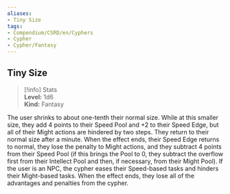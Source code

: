 ```yaml
---
aliases:
- Tiny Size
tags:
- Compendium/CSRD/en/Cyphers
- Cypher
- Cypher/Fantasy
---
```


  
## Tiny Size  
>[!info] Stats  
> **Level:** 1d6  
> **Kind:** Fantasy
  
The user shrinks to about one-tenth their normal size. While at this smaller size, they add 4 points to their Speed Pool and +2 to their Speed Edge, but all of their Might actions are hindered by two steps. They return to their normal size after a minute. When the effect ends, their Speed Edge returns to normal, they lose the penalty to Might actions, and they subtract 4 points from their Speed Pool (if this brings the Pool to 0, they subtract the overflow first from their Intellect Pool and then, if necessary, from their Might Pool). If the user is an NPC, the cypher eases their Speed-based tasks and hinders their Might-based tasks. When the effect ends, they lose all of the advantages and penalties from the cypher.